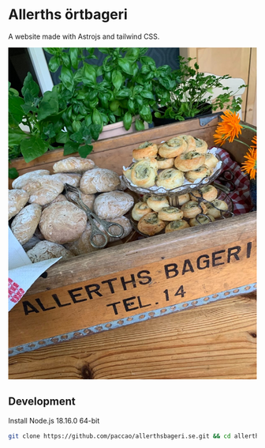 # Allerths örtbageri

A website made with Astrojs and tailwind CSS.

![Allerths herb bakery](src/assets/box-med-bakat.jpg)

## Development

Install Node.js 18.16.0 64-bit

```sh
git clone https://github.com/paccao/allerthsbageri.se.git && cd allerthsbageri.se/ && npm i && npm run dev
```
